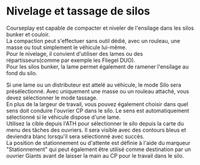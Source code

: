 # Nivelage et tassage de silos  
Courseplay est capable de compacter et niveler de l'ensilage dans les silos bunker et couloir.  
La compaction peut s'effectuer sans outil dédié, avec un rouleau, une masse ou tout simplement le véhicule lui-même.  
Pour le nivelage, il convient d'utiliser des lames ou des répartisseurs(comme par exemple les Fliegel DUO).  
Pour les silos bunker, la lame permet également de ramener l'ensilage au fond du silo.  


  
Si une lame ou un distributeur est attelé au véhicule, le mode Silo sera présélectionné. Avec uniquement une masse ou un rouleau attaché, vous devez sélectionner le mode tassage.  
En plus de la largeur de travail, vous pouvez également choisir dans quel sens doit conduire l'ouvrier CP dans le silo. Le sens est automatiquement sélectionné si le véhicule dispose d'une lame.  
Utilisez la cible depuis l'ATH pour sélectionner le silo depuis la carte du menu des tâches des ouvriers. Il sera visible avec des contours bleus et deviendra blanc lorsqu'il sera sélectionné avec succès.  
La position de stationnement ou d'attente est définie à l'aide du marqueur "Stationnement" qui peut également être utilisé comme destination par un ouvrier Giants avant de laisser la main au CP pour le travail dans le silo.  


